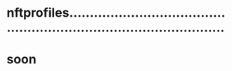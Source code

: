 # nftprofiles...........................................................................................
# soon
